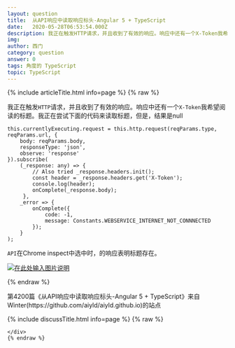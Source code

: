 ```yaml
---
layout: question
title:  从API响应中读取响应标头-Angular 5 + TypeScript
date:   2020-05-28T06:53:54.000Z
description: 我正在触发HTTP请求，并且收到了有效的响应。响应中还有一个X-Token我希望阅读的标题。我正在尝试下面的代码来读取标题，但是，结果是nullthi...
img: 
author: 西门
category: question
answer: 0
tags: 角度的 TypeScript
topic: TypeScript
---
```

<div class="article-root">
  <div class="article">
    {% include articleTitle.html info=page %}
    {% raw %}
    <div class="article-content"><p><font style="vertical-align: inherit;"><font style="vertical-align: inherit;">我正在触发</font></font><code>HTTP</code><font style="vertical-align: inherit;"><font style="vertical-align: inherit;">请求，并且收到了有效的响应。</font><font style="vertical-align: inherit;">响应中还有一个</font></font><code>X-Token</code><font style="vertical-align: inherit;"><font style="vertical-align: inherit;">我希望阅读</font><font style="vertical-align: inherit;">的标题</font><font style="vertical-align: inherit;">。</font><font style="vertical-align: inherit;">我正在尝试下面的代码来读取标题，但是，结果是null</font></font></p>

<pre class="lang-js prettyprint prettyprinted" style=""><code><span class="kwd">this</span><span class="pun">.</span><span class="pln">currentlyExecuting</span><span class="pun">.</span><span class="pln">request </span><span class="pun">=</span><span class="pln"> </span><span class="kwd">this</span><span class="pun">.</span><span class="pln">http</span><span class="pun">.</span><span class="pln">request</span><span class="pun">(</span><span class="pln">reqParams</span><span class="pun">.</span><span class="pln">type</span><span class="pun">,</span><span class="pln"> reqParams</span><span class="pun">.</span><span class="pln">url</span><span class="pun">,</span><span class="pln"> </span><span class="pun">{</span><span class="pln">
    body</span><span class="pun">:</span><span class="pln"> reqParams</span><span class="pun">.</span><span class="pln">body</span><span class="pun">,</span><span class="pln">
    responseType</span><span class="pun">:</span><span class="pln"> </span><span class="str">'json'</span><span class="pun">,</span><span class="pln">
    observe</span><span class="pun">:</span><span class="pln"> </span><span class="str">'response'</span><span class="pln">
</span><span class="pun">}).</span><span class="pln">subscribe</span><span class="pun">(</span><span class="pln">
    </span><span class="pun">(</span><span class="pln">_response</span><span class="pun">:</span><span class="pln"> any</span><span class="pun">)</span><span class="pln"> </span><span class="pun">=&gt;</span><span class="pln"> </span><span class="pun">{</span><span class="pln">
        </span><span class="com">// Also tried _response.headers.init();</span><span class="pln">
        </span><span class="kwd">const</span><span class="pln"> header </span><span class="pun">=</span><span class="pln"> _response</span><span class="pun">.</span><span class="pln">headers</span><span class="pun">.</span><span class="kwd">get</span><span class="pun">(</span><span class="str">'X-Token'</span><span class="pun">);</span><span class="pln">
        console</span><span class="pun">.</span><span class="pln">log</span><span class="pun">(</span><span class="pln">header</span><span class="pun">);</span><span class="pln">
        onComplete</span><span class="pun">(</span><span class="pln">_response</span><span class="pun">.</span><span class="pln">body</span><span class="pun">);</span><span class="pln">
     </span><span class="pun">},</span><span class="pln">
    _error </span><span class="pun">=&gt;</span><span class="pln"> </span><span class="pun">{</span><span class="pln">
        onComplete</span><span class="pun">({</span><span class="pln">
            code</span><span class="pun">:</span><span class="pln"> </span><span class="pun">-</span><span class="lit">1</span><span class="pun">,</span><span class="pln">
            message</span><span class="pun">:</span><span class="pln"> </span><span class="typ">Constants</span><span class="pun">.</span><span class="pln">WEBSERVICE_INTERNET_NOT_CONNNECTED
        </span><span class="pun">});</span><span class="pln">
    </span><span class="pun">}</span><span class="pln">
</span><span class="pun">);</span></code></pre>

<p><font style="vertical-align: inherit;"></font><code>API</code><font style="vertical-align: inherit;"><font style="vertical-align: inherit;">在Chrome inspect中选中时，</font><font style="vertical-align: inherit;">的响应</font><font style="vertical-align: inherit;">表明标题存在。</font></font></p>

<p><a href="https://www.samyoc.com//uploads/users/24088/images/thumbnails/1590648707370.png" data-src="https://www.samyoc.com//uploads/users/24088/images/1590648707370.png" rel="noreferrer"><img src="https://i.stack.imgur.com/HCwZ8.png" alt="在此处输入图片说明"></a></p></div>
    {% endraw %}
  </div>
  <p class="winter_mark">第4200篇《从API响应中读取响应标头-Angular 5 + TypeScript》来自Winter(https://github.com/aiyld/aiyld.github.io)的站点</p>
  <div class="discuss-wrapper">
    {% include discussTitle.html info=page %}
    {% raw %}
    <div class="discuss-list">
    
    </div>
    {% endraw %}
  </div>
<div>
